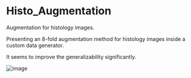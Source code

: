 # Histo_Augmentation
Augmentation for histology images.

Presenting an 8-fold augmentation method for histology images inside a custom data generator.

It seems to improve the generalizability significantly.

![image](https://github.com/SoroushOskouei/Histo_Augmentation/assets/57323986/8c4ba07e-6427-4976-866e-808161bc3ddd)
